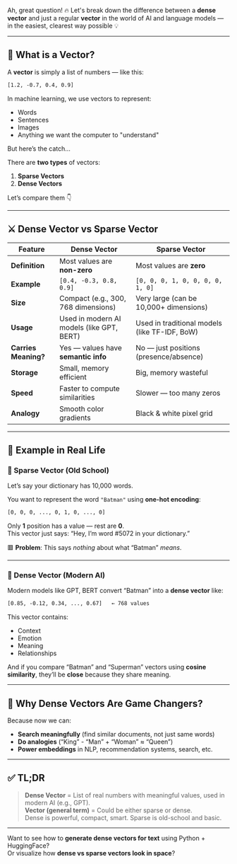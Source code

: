 Ah, great question! 🔥 Let's break down the difference between a **dense vector** and just a regular **vector** in the world of AI and language models — in the easiest, clearest way possible 💡

---

## 🧠 What is a **Vector**?

A **vector** is simply a list of numbers — like this:

```txt
[1.2, -0.7, 0.4, 0.9]
```

In machine learning, we use vectors to represent:
- Words
- Sentences
- Images
- Anything we want the computer to "understand"

But here’s the catch…

There are **two types** of vectors:
1. **Sparse Vectors**
2. **Dense Vectors**

Let’s compare them 👇

---

## ⚔️ Dense Vector vs Sparse Vector

| Feature            | **Dense Vector**                            | **Sparse Vector**                             |
|--------------------|---------------------------------------------|------------------------------------------------|
| **Definition**      | Most values are **non-zero**                | Most values are **zero**                      |
| **Example**         | `[0.4, -0.3, 0.8, 0.9]`                     | `[0, 0, 0, 1, 0, 0, 0, 0, 1, 0]`              |
| **Size**            | Compact (e.g., 300, 768 dimensions)         | Very large (can be 10,000+ dimensions)        |
| **Usage**           | Used in modern AI models (like GPT, BERT)   | Used in traditional models (like TF-IDF, BoW) |
| **Carries Meaning?**| Yes — values have **semantic info**         | No — just positions (presence/absence)        |
| **Storage**         | Small, memory efficient                     | Big, memory wasteful                          |
| **Speed**           | Faster to compute similarities              | Slower — too many zeros                       |
| **Analogy**         | Smooth color gradients                      | Black & white pixel grid                      |

---

## 🔬 Example in Real Life

### 🔸 Sparse Vector (Old School)

Let’s say your dictionary has 10,000 words.

You want to represent the word `"Batman"` using **one-hot encoding**:
```txt
[0, 0, 0, ..., 0, 1, 0, ..., 0]
```

Only **1** position has a value — rest are **0**.  
This vector just says: “Hey, I’m word #5072 in your dictionary.”

🟥 **Problem**: This says *nothing* about what “Batman” *means*.

---

### 🔹 Dense Vector (Modern AI)

Modern models like GPT, BERT convert “Batman” into a **dense vector** like:

```txt
[0.85, -0.12, 0.34, ..., 0.67]   ← 768 values
```

This vector contains:
- Context
- Emotion
- Meaning
- Relationships

And if you compare “Batman” and “Superman” vectors using **cosine similarity**, they’ll be **close** because they share meaning.

---

## 🧬 Why Dense Vectors Are Game Changers?

Because now we can:
- **Search meaningfully** (find similar documents, not just same words)
- **Do analogies** (“King” - “Man” + “Woman” ≈ “Queen”)
- **Power embeddings** in NLP, recommendation systems, search, etc.

---

## ✅ TL;DR

> **Dense Vector** = List of real numbers with meaningful values, used in modern AI (e.g., GPT).  
> **Vector (general term)** = Could be either sparse or dense.  
> Dense is powerful, compact, smart. Sparse is old-school and basic.

---

Want to see how to **generate dense vectors for text** using Python + HuggingFace?  
Or visualize how **dense vs sparse vectors look in space**?

